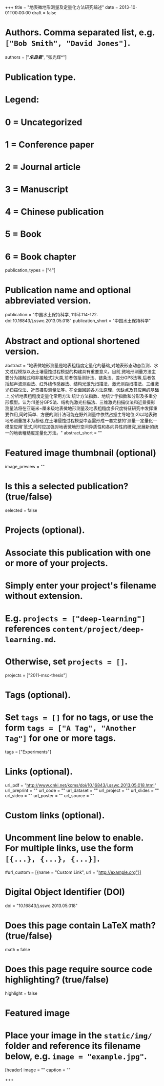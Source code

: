 +++
title = "地表微地形测量及定量化方法研究综述"
date = 2013-10-01T00:00:00
draft = false

# Authors. Comma separated list, e.g. `["Bob Smith", "David Jones"]`.
authors = ["<b><I>朱良君</I></b>", "张光辉*"]

# Publication type.
# Legend:
# 0 = Uncategorized
# 1 = Conference paper
# 2 = Journal article
# 3 = Manuscript
# 4 = Chinese publication
# 5 = Book
# 6 = Book chapter
publication_types = ["4"]

# Publication name and optional abbreviated version.
publication = "中国水土保持科学, 11(5):114-122. doi:10.16843/j.sswc.2013.05.018"
publication_short = "中国水土保持科学"

# Abstract and optional shortened version.
abstract = "地表微地形测量是地表粗糙度定量化的基础,对地表形态动态监测、水文过程模拟以及土壤侵蚀过程模型的构建具有重要意义。目前,微地形测量方法主要分为接触式和非接触式2大类,前者包括测针法、链条法、差分GPS法等,后者包括超声波测距法、红外线传感器法、结构光激光扫描法、激光测距扫描法、三维激光扫描仪法、近景摄影测量法等。在全面回顾各方法原理、优缺点及其应用的基础上,分析地表粗糙度定量化常用方法:统计方法指数、地统计学指数和分形及多重分形模型。认为:1)差分GPS法、结构光激光扫描法、三维激光扫描仪法和近景摄影测量法将在亚毫米~厘米级地表微地形测量及地表粗糙度多尺度特征研究中发挥重要作用,同时简单、方便的测针法可能在野外测量中依然占据主导地位;2)以地表微地形测量技术为基础,在土壤侵蚀过程模型中亟需形成一套完整的'测量—定量化—模型应用'范式,同时应加强对地表微地形空间异质性和各向异性的研究,发展新的统一的地表粗糙度定量化方法。"
abstract_short = ""

# Featured image thumbnail (optional)
image_preview = ""

# Is this a selected publication? (true/false)
selected = false

# Projects (optional).
#   Associate this publication with one or more of your projects.
#   Simply enter your project's filename without extension.
#   E.g. `projects = ["deep-learning"]` references `content/project/deep-learning.md`.
#   Otherwise, set `projects = []`.
projects = ["2011-msc-thesis"]

# Tags (optional).
#   Set `tags = []` for no tags, or use the form `tags = ["A Tag", "Another Tag"]` for one or more tags.
tags = ["Experiments"]

# Links (optional).
url_pdf = "http://www.cnki.net/kcms/doi/10.16843/j.sswc.2013.05.018.html"
url_preprint = ""
url_code = ""
url_dataset = ""
url_project = ""
url_slides = ""
url_video = ""
url_poster = ""
url_source = ""

# Custom links (optional).
#   Uncomment line below to enable. For multiple links, use the form `[{...}, {...}, {...}]`.
#url_custom = [{name = "Custom Link", url = "http://example.org"}]

# Digital Object Identifier (DOI)
doi = "10.16843/j.sswc.2013.05.018"

# Does this page contain LaTeX math? (true/false)
math = false

# Does this page require source code highlighting? (true/false)
highlight = false

# Featured image
# Place your image in the `static/img/` folder and reference its filename below, e.g. `image = "example.jpg"`.
[header]
image = ""
caption = ""

+++
